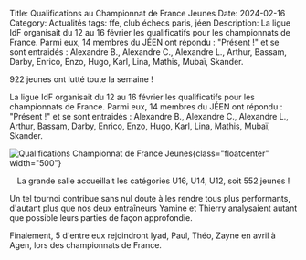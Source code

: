 Title: Qualifications au Championnat de France Jeunes
Date: 2024-02-16
Category: Actualités
tags: ffe, club échecs paris, jéen
Description: La ligue IdF organisait du 12 au 16 février les qualificatifs pour les championnats de France. Parmi eux, 14 membres du JÉEN ont répondu : "Présent !" et se sont entraidés : Alexandre B., Alexandre C., Alexandre L., Arthur, Bassam, Darby, Enrico, Enzo, Hugo, Karl, Lina, Mathis, Mubaï, Skander.

922 jeunes ont lutté toute la semaine !  

La ligue IdF organisait du 12 au 16 février les qualificatifs pour les championnats de France.
Parmi eux, 14 membres du JÉEN ont répondu : "Présent !" et se sont entraidés : Alexandre B., Alexandre C., Alexandre L., Arthur, Bassam, Darby, Enrico, Enzo, Hugo, Karl, Lina, Mathis, Mubaï, Skander.

![Qualifications Championnat de France Jeunes]({static}/images/2024-02-16_qualif_idf.jpg){class="floatcenter" width="500"}</br>
<div align="center">La grande salle accueillait les catégories U16, U14, U12, soit 552 jeunes !</div>  

Un tel tournoi contribue sans nul doute à les rendre tous plus performants, d'autant plus que nos deux entraîneurs Yamine et Thierry analysaient autant que possible leurs parties de façon approfondie.

Finalement, 5 d'entre eux rejoindront Iyad, Paul, Théo, Zayne en avril à Agen, lors des championnats de France.
